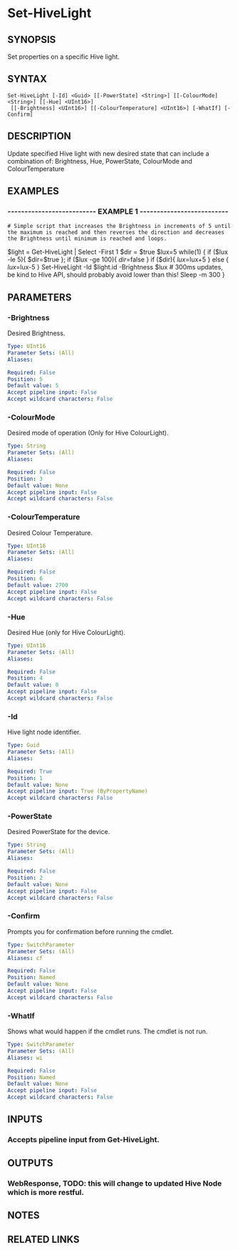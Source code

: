 # Set-HiveLight

## SYNOPSIS
Set properties on a specific Hive light.

## SYNTAX

```
Set-HiveLight [-Id] <Guid> [[-PowerState] <String>] [[-ColourMode] <String>] [[-Hue] <UInt16>]
 [[-Brightness] <UInt16>] [[-ColourTemperature] <UInt16>] [-WhatIf] [-Confirm]
```

## DESCRIPTION
Update specified Hive light with new desired state that can include a combination of: 
Brightness, Hue, PowerState, ColourMode and ColourTemperature

## EXAMPLES

### -------------------------- EXAMPLE 1 --------------------------
```
# Simple script that increases the Brightness in increments of 5 until the maximum is reached and then reverses the direction and decreases the Brightness until minimum is reached and loops.
```

$light = Get-HiveLight | Select -First 1
$dir = $true
$lux=5
while(1) {
	if ($lux -le 5){ $dir=$true }; if ($lux -ge 100){ $dir=$false }
	if ($dir){ $lux=$lux+5 } else { $lux=$lux-5 }
	Set-HiveLight -Id $light.id -Brightness $lux
	# 300ms updates, be kind to Hive API, should probably avoid lower than this!
	Sleep -m 300
}

## PARAMETERS

### -Brightness
Desired Brightness.

```yaml
Type: UInt16
Parameter Sets: (All)
Aliases: 

Required: False
Position: 5
Default value: 5
Accept pipeline input: False
Accept wildcard characters: False
```

### -ColourMode
Desired mode of operation (Only for Hive ColourLight).

```yaml
Type: String
Parameter Sets: (All)
Aliases: 

Required: False
Position: 3
Default value: None
Accept pipeline input: False
Accept wildcard characters: False
```

### -ColourTemperature
Desired Colour Temperature.

```yaml
Type: UInt16
Parameter Sets: (All)
Aliases: 

Required: False
Position: 6
Default value: 2700
Accept pipeline input: False
Accept wildcard characters: False
```

### -Hue
Desired Hue (only for Hive ColourLight).

```yaml
Type: UInt16
Parameter Sets: (All)
Aliases: 

Required: False
Position: 4
Default value: 0
Accept pipeline input: False
Accept wildcard characters: False
```

### -Id
Hive light node identifier.

```yaml
Type: Guid
Parameter Sets: (All)
Aliases: 

Required: True
Position: 1
Default value: None
Accept pipeline input: True (ByPropertyName)
Accept wildcard characters: False
```

### -PowerState
Desired PowerState for the device.

```yaml
Type: String
Parameter Sets: (All)
Aliases: 

Required: False
Position: 2
Default value: None
Accept pipeline input: False
Accept wildcard characters: False
```

### -Confirm
Prompts you for confirmation before running the cmdlet.

```yaml
Type: SwitchParameter
Parameter Sets: (All)
Aliases: cf

Required: False
Position: Named
Default value: None
Accept pipeline input: False
Accept wildcard characters: False
```

### -WhatIf
Shows what would happen if the cmdlet runs.
The cmdlet is not run.

```yaml
Type: SwitchParameter
Parameter Sets: (All)
Aliases: wi

Required: False
Position: Named
Default value: None
Accept pipeline input: False
Accept wildcard characters: False
```

## INPUTS

### Accepts pipeline input from Get-HiveLight.

## OUTPUTS

### WebResponse, TODO: this will change to updated Hive Node which is more restful.

## NOTES

## RELATED LINKS


